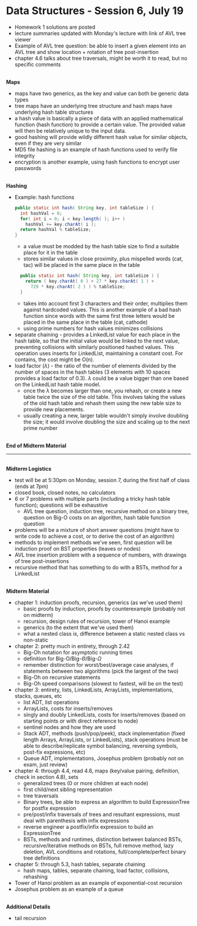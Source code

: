# Data Structures - Session 6, July 19
* Homework 1 solutions are posted
* lecture summaries updated with Monday's lecture with link of AVL tree viewer
* Example of AVL tree question: be able to insert a given element into an AVL tree and show location + rotation of tree post-insertion
* chapter 4.6 talks about tree traversals, might be worth it to read, but no specific comments

<br>__Maps__
* maps have two generics, as the key and value can both be generic data types
* tree maps have an underlying tree structure and hash maps have underlying hash table structures
* a hash value is basically a piece of data with an applied mathematical function (hash function) to provide a certain value. The provided value will then be relatively unique to the input data.
* good hashing will provide wildly different hash value for similar objects, even if they are very similar
* MD5 file hashing is an example of hash functions used to verify file integrity
* encryption is another example, using hash functions to encrypt user passwords

<br>__Hashing__
* Example: hash functions
  ``` java
  public static int hash( String key, int tableSize ) {
    int hashVal = 0;
    for( int i = 0; i < key.length( ); i++ )
      hashVal += key.charAt( i );
    return hashVal % tableSize;
  }
  ```
    * a value must be modded by the hash table size to find a suitable place for it in the table
    * stores similar values in close proximity, plus mispelled words (cat, tac) will be placed in the same place in the table
  ``` java
    public static int hash( String key, int tableSize ) {
      return ( key.charAt( 0 ) + 27 * key.charAt( 1 ) +
        729 * key.charAt( 2 ) ) % tableSize;
    }
  ```
    * takes into account first 3 characters and their order, multiplies them against hardcoded values. This is another example of a bad hash function since words with the same first three letters would be placed in the same place in the table (cat, cathode)
    * using prime numbers for hash values minimizes collisions
* separate chaining - provides a LinkedList value for each place in the hash table, so that the initial value would be linked to the next value, preventing collisions with similarly positioned hashed values. This operation uses inserts for LinkedList, maintaining a constant cost. For contains, the cost might be O(n).
* load factor ($\lambda$) - the ratio of the number of elements divided by the number of spaces in the hash tables (3 elements with 10 spaces provides a load factor of 0.3). $\lambda$ could be a value bigger than one based on the LinkedList hash table model.
  * once the $\lambda$ becomes larger than one, you rehash, or create a new table twice the size of the old table. This involves taking the values of the old hash table and rehash them using the new table size to provide new placements.
  * usually creating a new, larger table wouldn't simply involve doubling the size; it would involve doubling the size and scaling up to the next prime number

<br>__End of Midterm Material__
____

<br>__Midterm Logistics__
* test will be at 5:30pm on Monday, session 7, during the first half of class (ends at 7pm)
* closed book, closed notes, no calculators
* 6 or 7 problems with multiple parts (including a tricky hash table function); questions will be exhaustive
  * AVL tree question, induction tree, recursive method on a binary tree, question on Big-O costs on an algorithm, hash table function question
* problems will be a mixture of short answer questions (might have to write code to achieve a cost, or to derive the cost of an algorithm)
* methods to implement methods we've seen, first question will be induction proof on BST properties (leaves or nodes)
* AVL tree insertion problem with a sequence of numbers, with drawings of tree post-insertions
* recursive method that has something to do with a BSTs, method for a LinkedList

<br>__Midterm Material__
* chapter 1: induction proofs, recursion, generics (as we've used them)
  * basic proofs by induction, proofs by counterexample (probably not on midterm)
  * recursion, design rules of recursion, tower of Hanoi example
  * generics (to the extent that we've used them)
  * what a nested class is, difference between a static nested class vs non-static
* chapter 2: pretty much in entirety, through 2.42
  * Big-Oh notation for asymptotic running times
  * definition for Big-O/Big-$\Theta$/Big-$\Omega$
  * remember distinction for worst/best/average case analyses, if statements between two algorithms (pick the largest of the two)
  * Big-Oh on recursive statements
  * Big-Oh speed comparisons (slowest to fastest, will be on the test)
* chapter 3: entirety, lists, LinkedLists, ArrayLists, implementations, stacks, queues, etc
  * list ADT, list operations
  * ArrayLists, costs for inserts/removes
  * singly and doubly LinkedLists, costs for inserts/removes (based on starting points or with direct reference to node)
  * sentinel nodes and how they are used
  * Stack ADT, methods (push/pop/peek), stack implementation (fixed length Arrays, ArrayLists, or LinkedLists), stack operations (must be able to describe/replicate symbol balancing, reversing symbols, post-fix expressions, etc)
  * Queue ADT, implementations, Josephus problem (probably not on exam, just review)
* chapter 4: through 4.4, read 4.6, maps (key/value pairing, definition, check in section 4.8), sets
  * generalized trees (0 or more children at each node)
  * first child/next sibling representation
  * tree traversals
  * Binary trees, be able to express an algorithm to build ExpressionTree for postfix expression
  * pre/post/infix traversals of trees and resultant expressions, must deal with parenthesis with infix expressions
  * reverse engineer a postfix/infix expression to build an ExpressionTree
  * BSTs, methods and runtimes, distinction between balanced BSTs, recursive/iterative methods on BSTs, full remove method, lazy deletion, AVL conditions and rotations, full/complete/perfect binary tree definitions
* chapter 5: through 5.3, hash tables, separate chaining
    * hash maps, tables, separate chaining, load factor, collisions, rehashing
* Tower of Hanoi problem as an example of exponential-cost recursion
* Josephus problem as an example of a queue

<Br>__Additional Details__
* tail recursion

